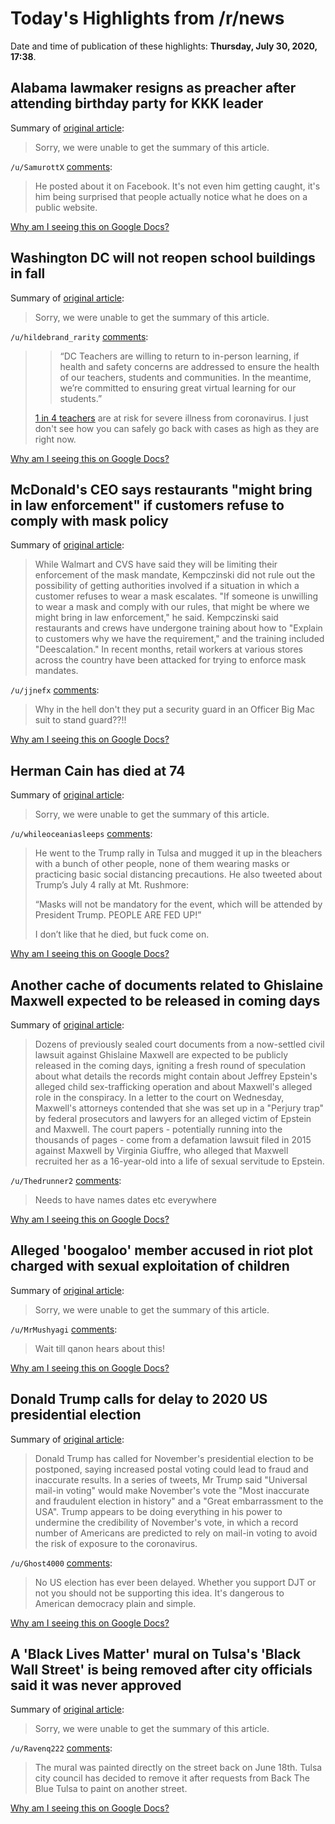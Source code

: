 # Today's Highlights from /r/news

Date and time of publication of these highlights: **Thursday, July 30, 2020, 17:38**.

## Alabama lawmaker resigns as preacher after attending birthday party for KKK leader

Summary of [original article](https://mynbc15.com/news/local/alabama-lawmaker-resigns-as-preacher-after-attending-birthday-party-for-kkk-leader):

> Sorry, we were unable to get the summary of this article.

`/u/SamurottX` [comments](https://www.reddit.com/r/news/comments/i0tlfo/alabama_lawmaker_resigns_as_preacher_after/):

> He posted about it on Facebook. It's not even him getting caught, it's him being surprised that people actually notice what he does on a public website.

[Why am I seeing this on Google Docs?](https://docs.google.com/document/d/1Dc6We63vOXIZsc0op-Bt4abqkYjXzOigalQqFxmvvbM/edit?usp=sharing)

## Washington DC will not reopen school buildings in fall

Summary of [original article](https://abcnews.go.com/US/wireStory/washington-dc-reopen-school-buildings-fall-72082086):

> Sorry, we were unable to get the summary of this article.

`/u/hildebrand_rarity` [comments](https://www.reddit.com/r/news/comments/i0qn9m/washington_dc_will_not_reopen_school_buildings_in/):

> >“DC Teachers are willing to return to in-person learning, if health and safety concerns are addressed to ensure the health of our teachers, students and communities. In the meantime, we’re committed to ensuring great virtual learning for our students.”
> 
> [1 in 4 teachers](https://www.aarp.org/work/working-at-50-plus/info-2020/teachers-coronavirus-risk.html) are at risk for severe illness from coronavirus. I just don't see how you can safely go back with cases as high as they are right now.

[Why am I seeing this on Google Docs?](https://docs.google.com/document/d/1Dc6We63vOXIZsc0op-Bt4abqkYjXzOigalQqFxmvvbM/edit?usp=sharing)

## McDonald's CEO says restaurants "might bring in law enforcement" if customers refuse to comply with mask policy

Summary of [original article](https://www.cbsnews.com/news/mcdonalds-mask-policy-ceo/):

> While Walmart and CVS have said they will be limiting their enforcement of the mask mandate, Kempczinski did not rule out the possibility of getting authorities involved if a situation in which a customer refuses to wear a mask escalates. "If someone is unwilling to wear a mask and comply with our rules, that might be where we might bring in law enforcement," he said. Kempczinski said restaurants and crews have undergone training about how to "Explain to customers why we have the requirement," and the training included "Deescalation." In recent months, retail workers at various stores across the country have been attacked for trying to enforce mask mandates.

`/u/jjnefx` [comments](https://www.reddit.com/r/news/comments/i0nrgx/mcdonalds_ceo_says_restaurants_might_bring_in_law/):

> Why in the hell don't they put a security guard in an Officer Big Mac suit to stand guard??!!

[Why am I seeing this on Google Docs?](https://docs.google.com/document/d/1Dc6We63vOXIZsc0op-Bt4abqkYjXzOigalQqFxmvvbM/edit?usp=sharing)

## Herman Cain has died at 74

Summary of [original article](https://news4sanantonio.com/news/nation-world/politician-and-businessman-herman-cain-has-died-at-74):

> Sorry, we were unable to get the summary of this article.

`/u/whileoceaniasleeps` [comments](https://www.reddit.com/r/news/comments/i0n8y7/herman_cain_has_died_at_74/):

> He went to the Trump rally in Tulsa and mugged it up in the bleachers with a bunch of other people, none of them wearing masks or practicing basic social distancing precautions. He also tweeted about Trump’s July 4 rally at Mt. Rushmore:
> 
> “Masks will not be mandatory for the event, which will be attended by President Trump. PEOPLE ARE FED UP!”
> 
> I don’t like that he died, but fuck come on.

[Why am I seeing this on Google Docs?](https://docs.google.com/document/d/1Dc6We63vOXIZsc0op-Bt4abqkYjXzOigalQqFxmvvbM/edit?usp=sharing)

## Another cache of documents related to Ghislaine Maxwell expected to be released in coming days

Summary of [original article](https://abcnews.go.com/US/cache-documents-related-ghislaine-maxwell-expected-released-coming/story?id=72068093):

> Dozens of previously sealed court documents from a now-settled civil lawsuit against Ghislaine Maxwell are expected to be publicly released in the coming days, igniting a fresh round of speculation about what details the records might contain about Jeffrey Epstein's alleged child sex-trafficking operation and about Maxwell's alleged role in the conspiracy. In a letter to the court on Wednesday, Maxwell's attorneys contended that she was set up in a "Perjury trap" by federal prosecutors and lawyers for an alleged victim of Epstein and Maxwell. The court papers - potentially running into the thousands of pages - come from a defamation lawsuit filed in 2015 against Maxwell by Virginia Giuffre, who alleged that Maxwell recruited her as a 16-year-old into a life of sexual servitude to Epstein.

`/u/Thedrunner2` [comments](https://www.reddit.com/r/news/comments/i0p4ir/another_cache_of_documents_related_to_ghislaine/):

> Needs to have names dates etc everywhere

[Why am I seeing this on Google Docs?](https://docs.google.com/document/d/1Dc6We63vOXIZsc0op-Bt4abqkYjXzOigalQqFxmvvbM/edit?usp=sharing)

## Alleged 'boogaloo' member accused in riot plot charged with sexual exploitation of children

Summary of [original article](https://www.nbcnews.com/news/us-news/alleged-boogaloo-member-charged-riot-plot-accused-having-child-pornography-n1235282?fbclid=IwAR0MOPf1r-c1lF2pc41fUIWPAfN_59zJyP1pekBDF-HTYAuJlgqS_247DNQ):

> Sorry, we were unable to get the summary of this article.

`/u/MrMushyagi` [comments](https://www.reddit.com/r/news/comments/i0r72x/alleged_boogaloo_member_accused_in_riot_plot/):

> Wait till qanon hears about this!

[Why am I seeing this on Google Docs?](https://docs.google.com/document/d/1Dc6We63vOXIZsc0op-Bt4abqkYjXzOigalQqFxmvvbM/edit?usp=sharing)

## Donald Trump calls for delay to 2020 US presidential election

Summary of [original article](https://www.bbc.com/news/world-us-canada-53597975):

> Donald Trump has called for November's presidential election to be postponed, saying increased postal voting could lead to fraud and inaccurate results. In a series of tweets, Mr Trump said "Universal mail-in voting" would make November's vote the "Most inaccurate and fraudulent election in history" and a "Great embarrassment to the USA". Trump appears to be doing everything in his power to undermine the credibility of November's vote, in which a record number of Americans are predicted to rely on mail-in voting to avoid the risk of exposure to the coronavirus.

`/u/Ghost4000` [comments](https://www.reddit.com/r/news/comments/i0lu1y/donald_trump_calls_for_delay_to_2020_us/):

> No US election has ever been delayed. Whether you support DJT or not you should not be supporting this idea. It's dangerous to American democracy plain and simple.

[Why am I seeing this on Google Docs?](https://docs.google.com/document/d/1Dc6We63vOXIZsc0op-Bt4abqkYjXzOigalQqFxmvvbM/edit?usp=sharing)

## A 'Black Lives Matter' mural on Tulsa's 'Black Wall Street' is being removed after city officials said it was never approved

Summary of [original article](https://www.cnn.com/2020/07/30/us/blm-mural-tulsa-ordered-removed-trnd/index.html):

> Sorry, we were unable to get the summary of this article.

`/u/Ravenq222` [comments](https://www.reddit.com/r/news/comments/i0twsr/a_black_lives_matter_mural_on_tulsas_black_wall/):

> The mural was painted directly on the street back on June 18th. Tulsa city council has decided to remove it after requests from Back The Blue Tulsa to paint on another street.

[Why am I seeing this on Google Docs?](https://docs.google.com/document/d/1Dc6We63vOXIZsc0op-Bt4abqkYjXzOigalQqFxmvvbM/edit?usp=sharing)

